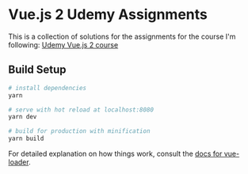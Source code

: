 # Vue.js 2 Udemy Assignments

This is a collection of solutions for the assignments for the course I'm
following: [Udemy Vue.js 2 course]

## Build Setup

``` bash
# install dependencies
yarn

# serve with hot reload at localhost:8080
yarn dev

# build for production with minification
yarn build
```

For detailed explanation on how things work, consult the [docs for vue-loader].

[Udemy Vue.js 2 course]: https://www.udemy.com/vuejs-2-the-complete-guide
[docs for vue-loader]: http://vuejs.github.io/vue-loader
